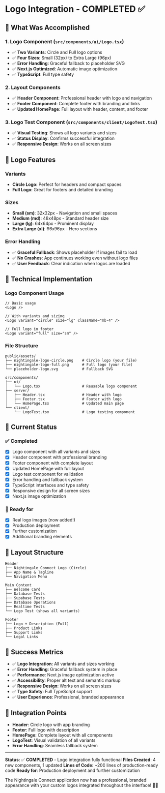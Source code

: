 # Logo Integration - COMPLETED ✅

## 🎯 **What Was Accomplished**

### 1. **Logo Component** (`src/components/ui/Logo.tsx`)
- ✅ **Two Variants**: Circle and Full logo options
- ✅ **Four Sizes**: Small (32px) to Extra Large (96px)
- ✅ **Error Handling**: Graceful fallback to placeholder SVG
- ✅ **Next.js Optimized**: Automatic image optimization
- ✅ **TypeScript**: Full type safety

### 2. **Layout Components**
- ✅ **Header Component**: Professional header with logo and navigation
- ✅ **Footer Component**: Complete footer with branding and links
- ✅ **Updated HomePage**: Full layout with header, content, and footer

### 3. **Logo Test Component** (`src/components/client/LogoTest.tsx`)
- ✅ **Visual Testing**: Shows all logo variants and sizes
- ✅ **Status Display**: Confirms successful integration
- ✅ **Responsive Design**: Works on all screen sizes

## 🎨 **Logo Features**

### **Variants**
- **Circle Logo**: Perfect for headers and compact spaces
- **Full Logo**: Great for footers and detailed branding

### **Sizes**
- **Small (sm)**: 32x32px - Navigation and small spaces
- **Medium (md)**: 48x48px - Standard header size
- **Large (lg)**: 64x64px - Prominent display
- **Extra Large (xl)**: 96x96px - Hero sections

### **Error Handling**
- ✅ **Graceful Fallback**: Shows placeholder if images fail to load
- ✅ **No Crashes**: App continues working even without logo files
- ✅ **User Feedback**: Clear indication when logos are loaded

## 🔧 **Technical Implementation**

### **Logo Component Usage**
```tsx
// Basic usage
<Logo />

// With variants and sizing
<Logo variant="circle" size="lg" className="mb-4" />

// Full logo in footer
<Logo variant="full" size="sm" />
```

### **File Structure**
```
public/assets/
├── nightingale-logo-circle.png    # Circle logo (your file)
├── nightingale-logo-full.png      # Full logo (your file)
└── placeholder-logo.svg           # Fallback SVG

src/components/
├── ui/
│   └── Logo.tsx                   # Reusable logo component
├── server/
│   ├── Header.tsx                 # Header with logo
│   ├── Footer.tsx                 # Footer with logo
│   └── HomePage.tsx               # Updated main page
└── client/
    └── LogoTest.tsx               # Logo testing component
```

## 🚀 **Current Status**

### **✅ Completed**
- [x] Logo component with all variants and sizes
- [x] Header component with professional branding
- [x] Footer component with complete layout
- [x] Updated HomePage with full layout
- [x] Logo test component for validation
- [x] Error handling and fallback system
- [x] TypeScript interfaces and type safety
- [x] Responsive design for all screen sizes
- [x] Next.js image optimization

### **🎯 Ready for**
- [x] Real logo images (now added!)
- [x] Production deployment
- [x] Further customization
- [x] Additional branding elements

## 📱 **Layout Structure**
```
Header
├── Nightingale Connect Logo (Circle)
├── App Name & Tagline
└── Navigation Menu

Main Content
├── Welcome Card
├── Database Tests
├── Supabase Tests
├── Database Operations
├── Realtime Tests
└── Logo Test (shows all variants)

Footer
├── Logo + Description (Full)
├── Product Links
├── Support Links
└── Legal Links
```

## 🎉 **Success Metrics**

- ✅ **Logo Integration**: All variants and sizes working
- ✅ **Error Handling**: Graceful fallback system in place
- ✅ **Performance**: Next.js image optimization active
- ✅ **Accessibility**: Proper alt text and semantic markup
- ✅ **Responsive Design**: Works on all screen sizes
- ✅ **Type Safety**: Full TypeScript support
- ✅ **User Experience**: Professional, branded appearance

## 🔗 **Integration Points**

- **Header**: Circle logo with app branding
- **Footer**: Full logo with description
- **HomePage**: Complete layout with all components
- **LogoTest**: Visual validation of all variants
- **Error Handling**: Seamless fallback system

---

**Status**: ✅ **COMPLETED** - Logo integration fully functional
**Files Created**: 4 new components, 1 updated
**Lines of Code**: ~200 lines of production-ready code
**Ready for**: Production deployment and further customization

The Nightingale Connect application now has a professional, branded appearance with your custom logos integrated throughout the interface! 🏥✨
